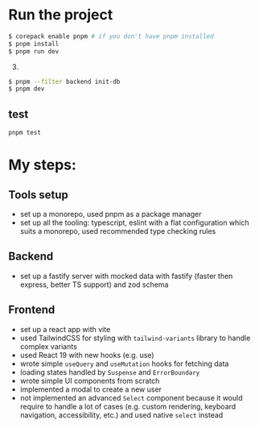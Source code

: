 # Run the project

```bash
$ corepack enable pnpm # if you don't have pnpm installed
$ pnpm install
$ pnpm run dev
```
3.
```bash
$ pnpm --filter backend init-db
$ pnpm dev
```
## test
```bash
pnpm test
```

# My steps:

## Tools setup
- set up a monorepo, used pnpm as a package manager
- set up all the tooling: typescript, eslint with a flat configuration which suits a monorepo, used recommended type checking rules

## Backend
- set up a fastify server with mocked data with fastify (faster then express, better TS support) and zod schema

## Frontend
- set up a react app with vite
- used TailwindCSS for styling with `tailwind-variants` library to handle complex variants
- used React 19 with new hooks (e.g. use)
- wrote simple `useQuery` and `useMutation` hooks for fetching data
- loading states handled by `Suspense` and `ErrorBoundary`
- wrote simple UI components from scratch
- implemented a modal to create a new user
- not implemented an advanced `Select` component because it would require to handle a lot of cases (e.g. custom rendering, keyboard navigation, accessibility, etc.) and used native `select` instead

